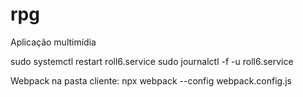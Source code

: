 # rpg
Aplicação multimídia

sudo systemctl restart roll6.service
sudo journalctl -f -u roll6.service


Webpack na pasta cliente:
npx webpack --config webpack.config.js